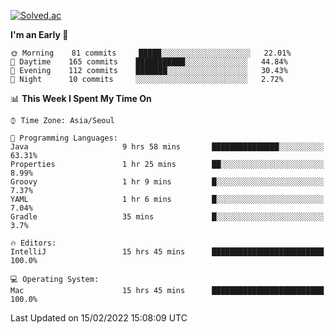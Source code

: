 [![Solved.ac](http://mazassumnida.wtf/api/v2/generate_badge?boj=kuckjwi)](https://solved.ac/kuckjwi)
<!--START_SECTION:waka-->
**I'm an Early 🐤** 

```text
🌞 Morning    81 commits     █████░░░░░░░░░░░░░░░░░░░░   22.01% 
🌆 Daytime    165 commits    ███████████░░░░░░░░░░░░░░   44.84% 
🌃 Evening    112 commits    ███████░░░░░░░░░░░░░░░░░░   30.43% 
🌙 Night      10 commits     ░░░░░░░░░░░░░░░░░░░░░░░░░   2.72%

```


📊 **This Week I Spent My Time On** 

```text
⌚︎ Time Zone: Asia/Seoul

💬 Programming Languages: 
Java                     9 hrs 58 mins       ███████████████░░░░░░░░░░   63.31% 
Properties               1 hr 25 mins        ██░░░░░░░░░░░░░░░░░░░░░░░   8.99% 
Groovy                   1 hr 9 mins         █░░░░░░░░░░░░░░░░░░░░░░░░   7.37% 
YAML                     1 hr 6 mins         █░░░░░░░░░░░░░░░░░░░░░░░░   7.04% 
Gradle                   35 mins             █░░░░░░░░░░░░░░░░░░░░░░░░   3.7%

🔥 Editors: 
IntelliJ                 15 hrs 45 mins      █████████████████████████   100.0%

💻 Operating System: 
Mac                      15 hrs 45 mins      █████████████████████████   100.0%

```


 Last Updated on 15/02/2022 15:08:09 UTC
<!--END_SECTION:waka-->
